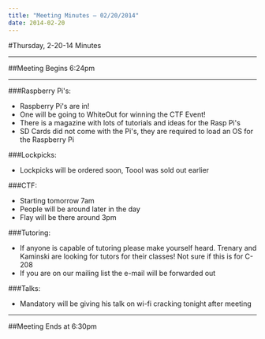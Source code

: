 ```yaml
---
title: "Meeting Minutes – 02/20/2014"
date: 2014-02-20
---
```

#Thursday, 2-20-14 Minutes

- - -

##Meeting Begins 6:24pm

- - -

###Raspberry Pi's:
* Raspberry Pi's are in!
* One will be going to WhiteOut for winning the CTF Event!
* There is a magazine with lots of tutorials and ideas for the Rasp Pi's
* SD Cards did not come with the Pi's, they are required to load an OS for the Raspberry Pi

###Lockpicks:
* Lockpicks will be ordered soon, Toool was sold out earlier

###CTF:
* Starting tomorrow 7am
 * People will be around later in the day
 * Flay will be there around 3pm

###Tutoring:
* If anyone is capable of tutoring please make yourself heard.  Trenary and Kaminski are looking for tutors for their classes!  Not sure if this is for C-208
* If you are on our mailing list the e-mail will be forwarded out

###Talks:
* Mandatory will be giving his talk on wi-fi cracking tonight after meeting

- - - 

##Meeting Ends at 6:30pm

